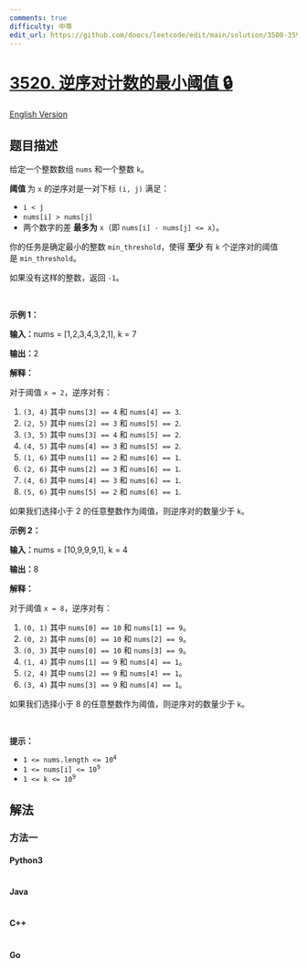 ```yaml
---
comments: true
difficulty: 中等
edit_url: https://github.com/doocs/leetcode/edit/main/solution/3500-3599/3520.Minimum%20Threshold%20for%20Inversion%20Pairs%20Count/README.md
---
```


<!-- problem:start -->

# [3520. 逆序对计数的最小阈值 🔒](https://leetcode.cn/problems/minimum-threshold-for-inversion-pairs-count)

[English Version](/solution/3500-3599/3520.Minimum%20Threshold%20for%20Inversion%20Pairs%20Count/README_EN.md)

## 题目描述

<!-- description:start -->

<p>给定一个整数数组&nbsp;<code>nums</code>&nbsp;和一个整数&nbsp;<code>k</code>。</p>

<p><strong>阈值&nbsp;</strong>为&nbsp;<code>x</code>&nbsp;的逆序对是一对下标&nbsp;<code>(i, j)</code>&nbsp;满足：</p>

<ul>
	<li><code>i &lt; j</code></li>
	<li><code>nums[i] &gt; nums[j]</code></li>
	<li>两个数字的差&nbsp;<strong>最多为</strong>&nbsp;<code>x</code>（即&nbsp;<code>nums[i] - nums[j] &lt;= x</code>）。</li>
</ul>

<p>你的任务是确定最小的整数 <code>min_threshold</code>，使得 <strong>至少</strong> 有 <code>k</code> 个逆序对的阈值是&nbsp;<code>min_threshold</code>。</p>

<p>如果没有这样的整数，返回&nbsp;<code>-1</code>。</p>

<p>&nbsp;</p>

<p><strong class="example">示例 1：</strong></p>

<div class="example-block">
<p><span class="example-io"><b>输入：</b>nums = [1,2,3,4,3,2,1], k = 7</span></p>

<p><strong>输出：</strong><span class="example-io">2</span></p>

<p><strong>解释：</strong></p>

<p>对于阈值&nbsp;<code>x = 2</code>，逆序对有：</p>

<ol>
	<li><code>(3, 4)</code> 其中&nbsp;<code>nums[3] == 4</code> 和 <code>nums[4] == 3</code>.</li>
	<li><code>(2, 5)</code> 其中 <code>nums[2] == 3</code> 和 <code>nums[5] == 2</code>.</li>
	<li><code>(3, 5)</code> 其中 <code>nums[3] == 4</code> 和 <code>nums[5] == 2</code>.</li>
	<li><code>(4, 5)</code> 其中 <code>nums[4] == 3</code> 和 <code>nums[5] == 2</code>.</li>
	<li><code>(1, 6)</code> 其中 <code>nums[1] == 2</code> 和 <code>nums[6] == 1</code>.</li>
	<li><code>(2, 6)</code> 其中 <code>nums[2] == 3</code> 和 <code>nums[6] == 1</code>.</li>
	<li><code>(4, 6)</code> 其中 <code>nums[4] == 3</code> 和 <code>nums[6] == 1</code>.</li>
	<li><code>(5, 6)</code> 其中 <code>nums[5] == 2</code> 和 <code>nums[6] == 1</code>.</li>
</ol>

<p>如果我们选择小于 2 的任意整数作为阈值，则逆序对的数量少于 <code>k</code>。</p>
</div>

<p><strong class="example">示例 2：</strong></p>

<div class="example-block">
<p><span class="example-io"><b>输入：</b>nums = [10,9,9,9,1], k = 4</span></p>

<p><span class="example-io"><b>输出：</b>8</span></p>

<p><strong>解释：</strong></p>

<p>对于阈值&nbsp;<code>x = 8</code>，逆序对有：</p>

<ol>
	<li><code>(0, 1)</code> 其中&nbsp;<code>nums[0] == 10</code> 和&nbsp;<code>nums[1] == 9</code>。</li>
	<li><code>(0, 2)</code> 其中 <code>nums[0] == 10</code> 和 <code>nums[2] == 9</code>。</li>
	<li><code>(0, 3)</code> 其中 <code>nums[0] == 10</code> 和 <code>nums[3] == 9</code>。</li>
	<li><code>(1, 4)</code> 其中 <code>nums[1] == 9</code> 和 <code>nums[4] == 1</code>。</li>
	<li><code>(2, 4)</code> 其中 <code>nums[2] == 9</code> 和 <code>nums[4] == 1</code>。</li>
	<li><code>(3, 4)</code> 其中 <code>nums[3] == 9</code> 和 <code>nums[4] == 1</code>。</li>
</ol>

<p>如果我们选择小于 8 的任意整数作为阈值，则逆序对的数量少于 <code>k</code>。</p>
</div>

<p>&nbsp;</p>

<p><strong>提示：</strong></p>

<ul>
	<li><code>1 &lt;= nums.length &lt;= 10<sup>4</sup></code></li>
	<li><code>1 &lt;= nums[i] &lt;= 10<sup>9</sup></code></li>
	<li><code>1 &lt;= k &lt;= 10<sup>9</sup></code></li>
</ul>

<!-- description:end -->

## 解法

<!-- solution:start -->

### 方法一

<!-- tabs:start -->

#### Python3

```python

```

#### Java

```java

```

#### C++

```cpp

```

#### Go

```go

```

<!-- tabs:end -->

<!-- solution:end -->

<!-- problem:end -->
